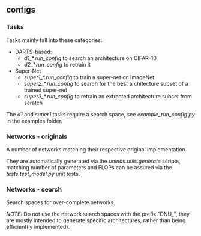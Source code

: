 
## configs

### Tasks

Tasks mainly fall into these categories:

- DARTS-based:
    - *d1_\*.run_config* to search an architecture on CIFAR-10
    - *d2_\*.run_config* to retrain it
- Super-Net
    - *super1_\*.run_config* to train a super-net on ImageNet
    - *super2_\*.run_config* to search for the best architecture subset of a trained super-net
    - *super3_\*.run_config* to retrain an extracted architecture subset from scratch
    
The *d1* and *super1* tasks require a search space, see *example_run_config.py* in the examples folder.

### Networks - originals

A number of networks matching their respective original implementation.

They are automatically generated via the *uninas.utils.generate* scripts,
matching number of parameters and FLOPs can be assured via the *tests.test_model.py* unit tests.

### Networks - search

Search spaces for over-complete networks.

_NOTE:_ Do not use the network search spaces with the prefix "DNU_", they are mostly intended to
generate specific architectures, rather than being efficient(ly implemented).
